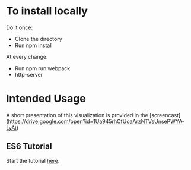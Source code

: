 # To install locally
Do it once:
- Clone the directory
- Run npm install

At every change:
- Run npm run webpack
- http-server

# Intended Usage 
A short presentation of this visualization is provided in the [screencast] (https://drive.google.com/open?id=1Ua945rhCfUoaArzNTVsUnsePWYA-LyAt)

## ES6 Tutorial

Start the tutorial [here](http://ccoenraets.github.io/es6-tutorial).
